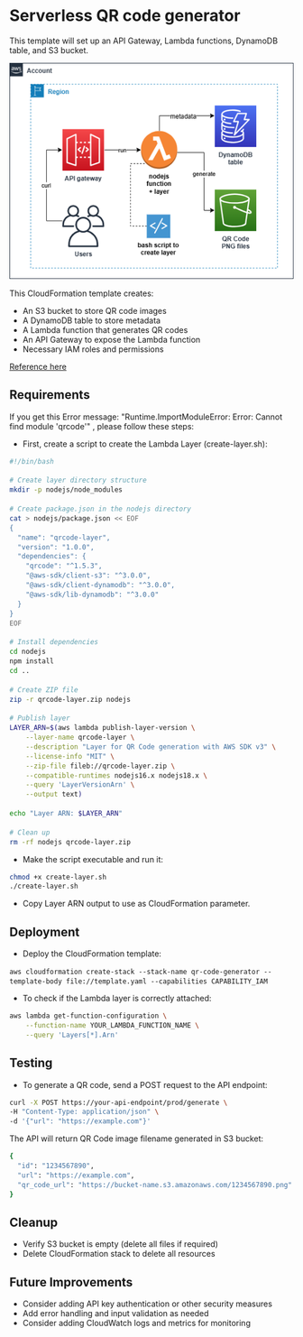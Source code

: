 # Serverless QR code generator

This template will set up an API Gateway, Lambda functions, DynamoDB table, and S3 bucket.

![Alt text](../diagrams/lambda-qrcode.png?raw=true "Diagram Image")

This CloudFormation template creates:

* An S3 bucket to store QR code images
* A DynamoDB table to store metadata
* A Lambda function that generates QR codes
* An API Gateway to expose the Lambda function
* Necessary IAM roles and permissions

[Reference here](https://towardsaws.com/building-a-serverless-qr-code-generator-with-aws-056b138c67da)

## Requirements

If you get this Error message:  "Runtime.ImportModuleError: Error: Cannot find module 'qrcode'" , please follow these steps:

* First, create a script to create the Lambda Layer (create-layer.sh):

```bash
#!/bin/bash

# Create layer directory structure
mkdir -p nodejs/node_modules

# Create package.json in the nodejs directory
cat > nodejs/package.json << EOF
{
  "name": "qrcode-layer",
  "version": "1.0.0",
  "dependencies": {
    "qrcode": "^1.5.3",
    "@aws-sdk/client-s3": "^3.0.0",
    "@aws-sdk/client-dynamodb": "^3.0.0",
    "@aws-sdk/lib-dynamodb": "^3.0.0"
  }
}
EOF

# Install dependencies
cd nodejs
npm install
cd ..

# Create ZIP file
zip -r qrcode-layer.zip nodejs

# Publish layer
LAYER_ARN=$(aws lambda publish-layer-version \
    --layer-name qrcode-layer \
    --description "Layer for QR Code generation with AWS SDK v3" \
    --license-info "MIT" \
    --zip-file fileb://qrcode-layer.zip \
    --compatible-runtimes nodejs16.x nodejs18.x \
    --query 'LayerVersionArn' \
    --output text)

echo "Layer ARN: $LAYER_ARN"

# Clean up
rm -rf nodejs qrcode-layer.zip
```

* Make the script executable and run it:

```bash
chmod +x create-layer.sh
./create-layer.sh
```

* Copy Layer ARN output to use as CloudFormation parameter.

## Deployment

* Deploy the CloudFormation template:

`aws cloudformation create-stack --stack-name qr-code-generator --template-body file://template.yaml --capabilities CAPABILITY_IAM`


* To check if the Lambda layer is correctly attached:

```bash   
aws lambda get-function-configuration \
    --function-name YOUR_LAMBDA_FUNCTION_NAME \
    --query 'Layers[*].Arn'
```

## Testing

* To generate a QR code, send a POST request to the API endpoint:

```bash
curl -X POST https://your-api-endpoint/prod/generate \
-H "Content-Type: application/json" \
-d '{"url": "https://example.com"}'
```
    
The API will return QR Code image filename generated in S3 bucket:

```bash
{
  "id": "1234567890",
  "url": "https://example.com",
  "qr_code_url": "https://bucket-name.s3.amazonaws.com/1234567890.png"
}
```

## Cleanup

* Verify S3 bucket is empty (delete all files if required)
* Delete CloudFormation stack to delete all resources

## Future Improvements

* Consider adding API key authentication or other security measures
* Add error handling and input validation as needed
* Consider adding CloudWatch logs and metrics for monitoring



